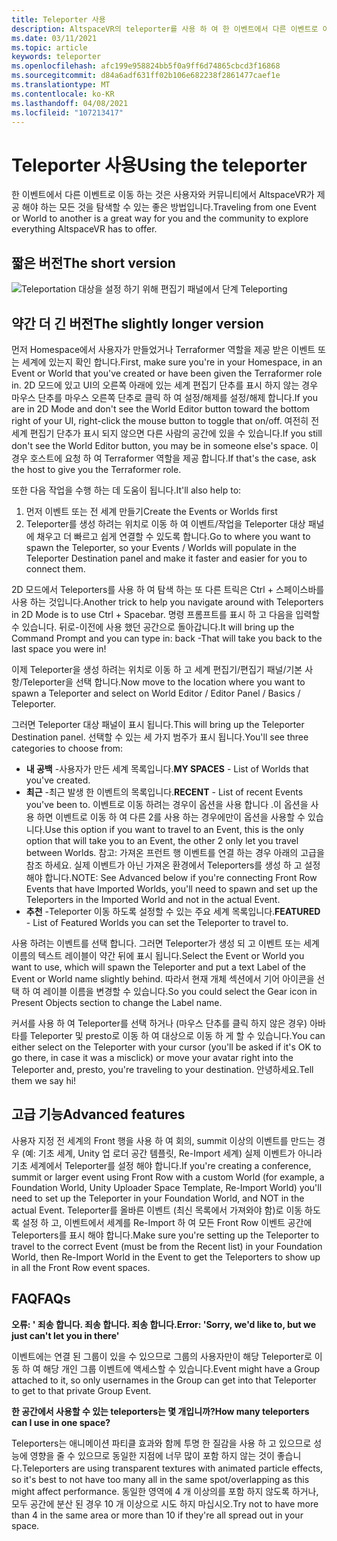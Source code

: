 ```yaml
---
title: Teleporter 사용
description: AltspaceVR의 teleporter를 사용 하 여 한 이벤트에서 다른 이벤트로 이동 하는 방법을 알아봅니다.
ms.date: 03/11/2021
ms.topic: article
keywords: teleporter
ms.openlocfilehash: afc199e958824bb5f0a9ff6d74865cbcd3f16868
ms.sourcegitcommit: d84a6adf631ff02b106e682238f2861477caef1e
ms.translationtype: MT
ms.contentlocale: ko-KR
ms.lasthandoff: 04/08/2021
ms.locfileid: "107213417"
---
```

# <a name="using-the-teleporter"></a><span data-ttu-id="4cc63-104">Teleporter 사용</span><span class="sxs-lookup"><span data-stu-id="4cc63-104">Using the teleporter</span></span>

<span data-ttu-id="4cc63-105">한 이벤트에서 다른 이벤트로 이동 하는 것은 사용자와 커뮤니티에서 AltspaceVR가 제공 해야 하는 모든 것을 탐색할 수 있는 좋은 방법입니다.</span><span class="sxs-lookup"><span data-stu-id="4cc63-105">Traveling from one Event or World to another is a great way for you and the community to explore everything AltspaceVR has to offer.</span></span>

## <a name="the-short-version"></a><span data-ttu-id="4cc63-106">짧은 버전</span><span class="sxs-lookup"><span data-stu-id="4cc63-106">The short version</span></span>

![Teleportation 대상을 설정 하기 위해 편집기 패널에서 단계 Teleporting](images/teleporter.png)

## <a name="the-slightly-longer-version"></a><span data-ttu-id="4cc63-108">약간 더 긴 버전</span><span class="sxs-lookup"><span data-stu-id="4cc63-108">The slightly longer version</span></span>

<span data-ttu-id="4cc63-109">먼저 Homespace에서 사용자가 만들었거나 Terraformer 역할을 제공 받은 이벤트 또는 세계에 있는지 확인 합니다.</span><span class="sxs-lookup"><span data-stu-id="4cc63-109">First, make sure you're in your Homespace, in an Event or World that you've created or have been given the Terraformer role in.</span></span> <span data-ttu-id="4cc63-110">2D 모드에 있고 UI의 오른쪽 아래에 있는 세계 편집기 단추를 표시 하지 않는 경우 마우스 단추를 마우스 오른쪽 단추로 클릭 하 여 설정/해제를 설정/해제 합니다.</span><span class="sxs-lookup"><span data-stu-id="4cc63-110">If you are in 2D Mode and don't see the World Editor button toward the bottom right of your UI, right-click the mouse button to toggle that on/off.</span></span> <span data-ttu-id="4cc63-111">여전히 전 세계 편집기 단추가 표시 되지 않으면 다른 사람의 공간에 있을 수 있습니다.</span><span class="sxs-lookup"><span data-stu-id="4cc63-111">If you still don't see the World Editor button, you may be in someone else's space.</span></span> <span data-ttu-id="4cc63-112">이 경우 호스트에 요청 하 여 Terraformer 역할을 제공 합니다.</span><span class="sxs-lookup"><span data-stu-id="4cc63-112">If that's the case, ask the host to give you the Terraformer role.</span></span>

<span data-ttu-id="4cc63-113">또한 다음 작업을 수행 하는 데 도움이 됩니다.</span><span class="sxs-lookup"><span data-stu-id="4cc63-113">It'll also help to:</span></span> 
1. <span data-ttu-id="4cc63-114">먼저 이벤트 또는 전 세계 만들기</span><span class="sxs-lookup"><span data-stu-id="4cc63-114">Create the Events or Worlds first</span></span>
2. <span data-ttu-id="4cc63-115">Teleporter를 생성 하려는 위치로 이동 하 여 이벤트/작업을 Teleporter 대상 패널에 채우고 더 빠르고 쉽게 연결할 수 있도록 합니다.</span><span class="sxs-lookup"><span data-stu-id="4cc63-115">Go to where you want to spawn the Teleporter, so your Events / Worlds will populate in the Teleporter Destination panel and make it faster and easier for you to connect them.</span></span>

<span data-ttu-id="4cc63-116">2D 모드에서 Teleporters를 사용 하 여 탐색 하는 또 다른 트릭은 Ctrl + 스페이스바를 사용 하는 것입니다.</span><span class="sxs-lookup"><span data-stu-id="4cc63-116">Another trick to help you navigate around with Teleporters in 2D Mode is to use Ctrl + Spacebar.</span></span> <span data-ttu-id="4cc63-117">명령 프롬프트를 표시 하 고 다음을 입력할 수 있습니다. 뒤로-이전에 사용 했던 공간으로 돌아갑니다.</span><span class="sxs-lookup"><span data-stu-id="4cc63-117">It will bring up the Command Prompt and you can type in: back -That will take you back to the last space you were in!</span></span> 

<span data-ttu-id="4cc63-118">이제 Teleporter을 생성 하려는 위치로 이동 하 고 세계 편집기/편집기 패널/기본 사항/Teleporter을 선택 합니다.</span><span class="sxs-lookup"><span data-stu-id="4cc63-118">Now move to the location where you want to spawn a Teleporter and select on World Editor / Editor Panel / Basics / Teleporter.</span></span>

<span data-ttu-id="4cc63-119">그러면 Teleporter 대상 패널이 표시 됩니다.</span><span class="sxs-lookup"><span data-stu-id="4cc63-119">This will bring up the Teleporter Destination panel.</span></span> <span data-ttu-id="4cc63-120">선택할 수 있는 세 가지 범주가 표시 됩니다.</span><span class="sxs-lookup"><span data-stu-id="4cc63-120">You'll see three categories to choose from:</span></span>

* <span data-ttu-id="4cc63-121">**내 공백** -사용자가 만든 세계 목록입니다.</span><span class="sxs-lookup"><span data-stu-id="4cc63-121">**MY SPACES** - List of Worlds that you've created.</span></span>
* <span data-ttu-id="4cc63-122">**최근** -최근 발생 한 이벤트의 목록입니다.</span><span class="sxs-lookup"><span data-stu-id="4cc63-122">**RECENT** - List of recent Events you've been to.</span></span> <span data-ttu-id="4cc63-123">이벤트로 이동 하려는 경우이 옵션을 사용 합니다 .이 옵션을 사용 하면 이벤트로 이동 하 여 다른 2를 사용 하는 경우에만이 옵션을 사용할 수 있습니다.</span><span class="sxs-lookup"><span data-stu-id="4cc63-123">Use this option if you want to travel to an Event, this is the only option that will take you to an Event, the other 2 only let you travel between Worlds.</span></span> <span data-ttu-id="4cc63-124">참고: 가져온 프런트 행 이벤트를 연결 하는 경우 아래의 고급을 참조 하세요. 실제 이벤트가 아닌 가져온 환경에서 Teleporters를 생성 하 고 설정 해야 합니다.</span><span class="sxs-lookup"><span data-stu-id="4cc63-124">NOTE: See Advanced below if you're connecting Front Row Events that have Imported Worlds, you'll need to spawn and set up the Teleporters in the Imported World and not in the actual Event.</span></span>
* <span data-ttu-id="4cc63-125">**추천** -Teleporter 이동 하도록 설정할 수 있는 주요 세계 목록입니다.</span><span class="sxs-lookup"><span data-stu-id="4cc63-125">**FEATURED** - List of Featured Worlds you can set the Teleporter to travel to.</span></span>

<span data-ttu-id="4cc63-126">사용 하려는 이벤트를 선택 합니다. 그러면 Teleporter가 생성 되 고 이벤트 또는 세계 이름의 텍스트 레이블이 약간 뒤에 표시 됩니다.</span><span class="sxs-lookup"><span data-stu-id="4cc63-126">Select the Event or World you want to use, which will spawn the Teleporter and put a text Label of the Event or World name slightly behind.</span></span> <span data-ttu-id="4cc63-127">따라서 현재 개체 섹션에서 기어 아이콘을 선택 하 여 레이블 이름을 변경할 수 있습니다.</span><span class="sxs-lookup"><span data-stu-id="4cc63-127">So you could select the Gear icon in Present Objects section to change the Label name.</span></span>

<span data-ttu-id="4cc63-128">커서를 사용 하 여 Teleporter를 선택 하거나 (마우스 단추를 클릭 하지 않은 경우) 아바타를 Teleporter 및 presto로 이동 하 여 대상으로 이동 하 게 할 수 있습니다.</span><span class="sxs-lookup"><span data-stu-id="4cc63-128">You can either select on the Teleporter with your cursor (you'll be asked if it's OK to go there, in case it was a misclick) or move your avatar right into the Teleporter and, presto, you're traveling to your destination.</span></span> <span data-ttu-id="4cc63-129">안녕하세요.</span><span class="sxs-lookup"><span data-stu-id="4cc63-129">Tell them we say hi!</span></span>

## <a name="advanced-features"></a><span data-ttu-id="4cc63-130">고급 기능</span><span class="sxs-lookup"><span data-stu-id="4cc63-130">Advanced features</span></span>

<span data-ttu-id="4cc63-131">사용자 지정 전 세계의 Front 행을 사용 하 여 회의, summit 이상의 이벤트를 만드는 경우 (예: 기초 세계, Unity 업 로더 공간 템플릿, Re-Import 세계) 실제 이벤트가 아니라 기초 세계에서 Teleporter를 설정 해야 합니다.</span><span class="sxs-lookup"><span data-stu-id="4cc63-131">If you're creating a conference, summit or larger event using Front Row with a custom World (for example, a Foundation World, Unity Uploader Space Template, Re-Import World) you'll need to set up the Teleporter in your Foundation World, and NOT in the actual Event.</span></span> <span data-ttu-id="4cc63-132">Teleporter를 올바른 이벤트 (최신 목록에서 가져와야 함)로 이동 하도록 설정 하 고, 이벤트에서 세계를 Re-Import 하 여 모든 Front Row 이벤트 공간에 Teleporters를 표시 해야 합니다.</span><span class="sxs-lookup"><span data-stu-id="4cc63-132">Make sure you're setting up the Teleporter to travel to the correct Event (must be from the Recent list) in your Foundation World, then Re-Import World in the Event to get the Teleporters to show up in all the Front Row event spaces.</span></span>

## <a name="faqs"></a><span data-ttu-id="4cc63-133">FAQ</span><span class="sxs-lookup"><span data-stu-id="4cc63-133">FAQs</span></span>

<span data-ttu-id="4cc63-134">**오류: ' 죄송 합니다. 죄송 합니다. 죄송 합니다.**</span><span class="sxs-lookup"><span data-stu-id="4cc63-134">**Error: 'Sorry, we'd like to, but we just can't let you in there'**</span></span>

<span data-ttu-id="4cc63-135">이벤트에는 연결 된 그룹이 있을 수 있으므로 그룹의 사용자만이 해당 Teleporter로 이동 하 여 해당 개인 그룹 이벤트에 액세스할 수 있습니다.</span><span class="sxs-lookup"><span data-stu-id="4cc63-135">Event might have a Group attached to it, so only usernames in the Group can get into that Teleporter to get to that private Group Event.</span></span>

<span data-ttu-id="4cc63-136">**한 공간에서 사용할 수 있는 teleporters는 몇 개입니까?**</span><span class="sxs-lookup"><span data-stu-id="4cc63-136">**How many teleporters can I use in one space?**</span></span>

<span data-ttu-id="4cc63-137">Teleporters는 애니메이션 파티클 효과와 함께 투명 한 질감을 사용 하 고 있으므로 성능에 영향을 줄 수 있으므로 동일한 지점에 너무 많이 포함 하지 않는 것이 좋습니다.</span><span class="sxs-lookup"><span data-stu-id="4cc63-137">Teleporters are using transparent textures with animated particle effects, so it's best to not have too many all in the same spot/overlapping as this might affect performance.</span></span> <span data-ttu-id="4cc63-138">동일한 영역에 4 개 이상의를 포함 하지 않도록 하거나, 모두 공간에 분산 된 경우 10 개 이상으로 시도 하지 마십시오.</span><span class="sxs-lookup"><span data-stu-id="4cc63-138">Try not to have more than 4 in the same area or more than 10 if they're all spread out in your space.</span></span>